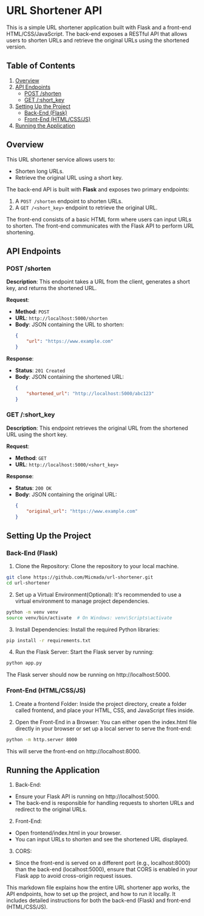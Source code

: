 # URL Shortener API

This is a simple URL shortener application built with Flask and a front-end HTML/CSS/JavaScript. The back-end exposes a RESTful API that allows users to shorten URLs and retrieve the original URLs using the shortened version.

## Table of Contents

1. [Overview](#overview)
2. [API Endpoints](#api-endpoints)
   - [POST /shorten](#post-shorten)
   - [GET /:short_key](#get-short_key)
3. [Setting Up the Project](#setting-up-the-project)
   - [Back-End (Flask)](#back-end-flask)
   - [Front-End (HTML/CSS/JS)](#front-end-html-cssjs)
4. [Running the Application](#running-the-application)

## Overview

This URL shortener service allows users to:
- Shorten long URLs.
- Retrieve the original URL using a short key.

The back-end API is built with **Flask** and exposes two primary endpoints:
1. A `POST /shorten` endpoint to shorten URLs.
2. A `GET /<short_key>` endpoint to retrieve the original URL.

The front-end consists of a basic HTML form where users can input URLs to shorten. The front-end communicates with the Flask API to perform URL shortening.

## API Endpoints

### POST /shorten

**Description**: This endpoint takes a URL from the client, generates a short key, and returns the shortened URL.

**Request**:
- **Method**: `POST`
- **URL**: `http://localhost:5000/shorten`
- **Body**: JSON containing the URL to shorten:
    ```json
    {
        "url": "https://www.example.com"
    }

**Response**:

- **Status**: `201 Created`
- **Body**: JSON containing the shortened URL:
    ```json
    {
        "shortened_url": "http://localhost:5000/abc123"
    }

### GET /:short_key
**Description**: This endpoint retrieves the original URL from the shortened URL using the short key.

**Request**:
- **Method**: `GET`
- **URL**: `http://localhost:5000/<short_key>`

**Response**:

- **Status**: `200 OK`
- **Body**: JSON containing the original URL:
    ```json
    {
        "original_url": "https://www.example.com"
    }

## Setting Up the Project
### Back-End (Flask)
1. Clone the Repository:
Clone the repository to your local machine.
```bash
git clone https://github.com/Micmada/url-shortener.git
cd url-shortener
```
2. Set up a Virtual Environment(Optional):
It's recommended to use a virtual environment to manage project dependencies.
```bash
python -m venv venv
source venv/bin/activate  # On Windows: venv\Scripts\activate
```

3. Install Dependencies: 
Install the required Python libraries:
```bash
pip install -r requirements.txt
```

4. Run the Flask Server:
Start the Flask server by running:
```bash
python app.py
```
The Flask server should now be running on http://localhost:5000.

### Front-End (HTML/CSS/JS)
1. Create a frontend Folder:
Inside the project directory, create a folder called frontend, and place your HTML, CSS, and JavaScript files inside.

2. Open the Front-End in a Browser:
You can either open the index.html file directly in your browser or set up a local server to serve the front-end:
```bash
python -m http.server 8000
```
This will serve the front-end on http://localhost:8000.

## Running the Application
1. Back-End:
- Ensure your Flask API is running on http://localhost:5000.
- The back-end is responsible for handling requests to shorten URLs and redirect to the original URLs.

2. Front-End:
- Open frontend/index.html in your browser.
- You can input URLs to shorten and see the shortened URL displayed.

3. CORS:
- Since the front-end is served on a different port (e.g., localhost:8000) than the back-end (localhost:5000), ensure that CORS is enabled in your Flask app to avoid cross-origin request issues.

This markdown file explains how the entire URL shortener app works, the API endpoints, how to set up the project, and how to run it locally. It includes detailed instructions for both the back-end (Flask) and front-end (HTML/CSS/JS).
